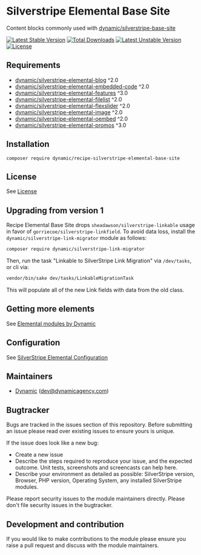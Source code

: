 # Silverstripe Elemental Base Site

Content blocks commonly used with [dynamic/silverstripe-base-site](https://github.com/dynamic/silverstripe-base-site)

[![Latest Stable Version](https://poser.pugx.org/dynamic/recipe-silverstripe-elemental-base-site/v/stable)](https://packagist.org/packages/dynamic/recipe-silverstripe-elemental-base-site)
[![Total Downloads](https://poser.pugx.org/dynamic/recipe-silverstripe-elemental-base-site/downloads)](https://packagist.org/packages/dynamic/recipe-silverstripe-elemental-base-site)
[![Latest Unstable Version](https://poser.pugx.org/dynamic/recipe-silverstripe-elemental-base-site/v/unstable)](https://packagist.org/packages/dynamic/recipe-silverstripe-elemental-base-site)
[![License](https://poser.pugx.org/dynamic/recipe-silverstripe-elemental-base-site/license)](https://packagist.org/packages/dynamic/recipe-silverstripe-elemental-base-site)


## Requirements

* [dynamic/silverstripe-elemental-blog](https://github.com/dynamic/silverstripe-elemental-blog) ^2.0
* [dynamic/silverstripe-elemental-embedded-code](https://github.com/dynamic/silverstripe-elemental-embedded-code) ^2.0
* [dynamic/silverstripe-elemental-features](https://github.com/dynamic/silverstripe-elemental-features) ^3.0
* [dynamic/silverstripe-elemental-filelist](https://github.com/dynamic/silverstripe-elemental-filelist) ^2.0
* [dynamic/silverstripe-elemental-flexslider](https://github.com/dynamic/silverstripe-elemental-flexslider) ^2.0
* [dynamic/silverstripe-elemental-image](https://github.com/dynamic/silverstripe-elemental-image) ^2.0
* [dynamic/silverstripe-elemental-oembed](https://github.com/dynamic/silverstripe-elemental-oembed) ^2.0
* [dynamic/silverstripe-elemental-promos](https://github.com/dynamic/silverstripe-elemental-promos) ^3.0

## Installation

```
composer require dynamic/recipe-silverstripe-elemental-base-site
```

## License
See [License](license.md)

## Upgrading from version 1

Recipe Elemental Base Site drops `sheadawson/silverstripe-linkable` usage in favor of `gorriecoe/silverstripe-linkfield`. To avoid data loss, install the `dynamic/silverstripe-link-migrator` module as follows:

```markdown
composer require dynamic/silverstripe-link-migrator
```

Then, run the task "Linkable to SilverStripe Link Migration" via `/dev/tasks`, or cli via:
```markdown
vendor/bin/sake dev/tasks/LinkableMigrationTask
```

This will populate all of the new Link fields with data from the old class.

## Getting more elements

See [Elemental modules by Dynamic](https://github.com/orgs/dynamic/repositories?q=elemental&type=all&language=&sort=)

## Configuration

See [SilverStripe Elemental Configuration](https://github.com/dnadesign/silverstripe-elemental#configuration)


## Maintainers
 *  [Dynamic](https://www.dynamicagency.com) (<dev@dynamicagency.com>)

## Bugtracker
Bugs are tracked in the issues section of this repository. Before submitting an issue please read over
existing issues to ensure yours is unique.

If the issue does look like a new bug:

 - Create a new issue
 - Describe the steps required to reproduce your issue, and the expected outcome. Unit tests, screenshots
 and screencasts can help here.
 - Describe your environment as detailed as possible: SilverStripe version, Browser, PHP version,
 Operating System, any installed SilverStripe modules.

Please report security issues to the module maintainers directly. Please don't file security issues in the bugtracker.

## Development and contribution
If you would like to make contributions to the module please ensure you raise a pull request and discuss with the module maintainers.
